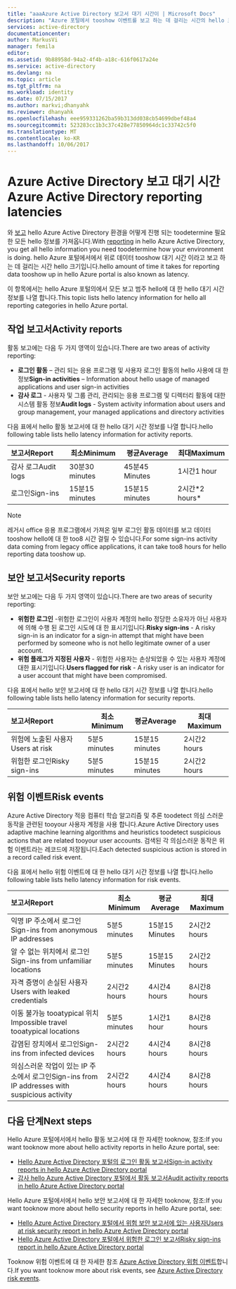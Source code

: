```yaml
---
title: "aaaAzure Active Directory 보고서 대기 시간이 | Microsoft Docs"
description: "Azure 포털에서 tooshow 이벤트를 보고 하는 데 걸리는 시간의 hello 크기에 대 한 자세한 내용은"
services: active-directory
documentationcenter: 
author: MarkusVi
manager: femila
editor: 
ms.assetid: 9b88958d-94a2-4f4b-a18c-616f0617a24e
ms.service: active-directory
ms.devlang: na
ms.topic: article
ms.tgt_pltfrm: na
ms.workload: identity
ms.date: 07/15/2017
ms.author: markvi;dhanyahk
ms.reviewer: dhanyahk
ms.openlocfilehash: eee959331262ba59b313dd038cb54699dbef48a4
ms.sourcegitcommit: 523283cc1b3c37c428e77850964dc1c33742c5f0
ms.translationtype: MT
ms.contentlocale: ko-KR
ms.lasthandoff: 10/06/2017
---
```

# <a name="azure-active-directory-reporting-latencies"></a><span data-ttu-id="1ac2e-103">Azure Active Directory 보고 대기 시간</span><span class="sxs-lookup"><span data-stu-id="1ac2e-103">Azure Active Directory reporting latencies</span></span>

<span data-ttu-id="1ac2e-104">와 [보고](active-directory-preview-explainer.md) hello Azure Active Directory 환경을 어떻게 진행 되는 toodetermine 필요한 모든 hello 정보를 가져옵니다.</span><span class="sxs-lookup"><span data-stu-id="1ac2e-104">With [reporting](active-directory-preview-explainer.md) in hello Azure Active Directory, you get all hello information you need toodetermine how your environment is doing.</span></span> <span data-ttu-id="1ac2e-105">hello Azure 포털에서에서 위로 데이터 tooshow 대기 시간 이라고 보고 하는 데 걸리는 시간 hello 크기입니다.</span><span class="sxs-lookup"><span data-stu-id="1ac2e-105">hello amount of time it takes for reporting data tooshow up in hello Azure portal is also known as latency.</span></span> 

<span data-ttu-id="1ac2e-106">이 항목에서는 hello Azure 포털의에서 모든 보고 범주 hello에 대 한 hello 대기 시간 정보를 나열 합니다.</span><span class="sxs-lookup"><span data-stu-id="1ac2e-106">This topic lists hello latency information for hello all reporting categories in hello Azure portal.</span></span> 


## <a name="activity-reports"></a><span data-ttu-id="1ac2e-107">작업 보고서</span><span class="sxs-lookup"><span data-stu-id="1ac2e-107">Activity reports</span></span>

<span data-ttu-id="1ac2e-108">활동 보고에는 다음 두 가지 영역이 있습니다.</span><span class="sxs-lookup"><span data-stu-id="1ac2e-108">There are two areas of activity reporting:</span></span>

- <span data-ttu-id="1ac2e-109">**로그인 활동** – 관리 되는 응용 프로그램 및 사용자 로그인 활동의 hello 사용에 대 한 정보</span><span class="sxs-lookup"><span data-stu-id="1ac2e-109">**Sign-in activities** – Information about hello usage of managed applications and user sign-in activities</span></span>
- <span data-ttu-id="1ac2e-110">**감사 로그** - 사용자 및 그룹 관리, 관리되는 응용 프로그램 및 디렉터리 활동에 대한 시스템 활동 정보</span><span class="sxs-lookup"><span data-stu-id="1ac2e-110">**Audit logs** - System activity information about users and group management, your managed applications and directory activities</span></span>

<span data-ttu-id="1ac2e-111">다음 표에서 hello 활동 보고서에 대 한 hello 대기 시간 정보를 나열 합니다.</span><span class="sxs-lookup"><span data-stu-id="1ac2e-111">hello following table lists hello latency information for activity reports.</span></span>

| <span data-ttu-id="1ac2e-112">보고서</span><span class="sxs-lookup"><span data-stu-id="1ac2e-112">Report</span></span> | <span data-ttu-id="1ac2e-113">최소</span><span class="sxs-lookup"><span data-stu-id="1ac2e-113">Minimum</span></span> | <span data-ttu-id="1ac2e-114">평균</span><span class="sxs-lookup"><span data-stu-id="1ac2e-114">Average</span></span> | <span data-ttu-id="1ac2e-115">최대</span><span class="sxs-lookup"><span data-stu-id="1ac2e-115">Maximum</span></span> |
| :-- | --- | --- | --- |
| <span data-ttu-id="1ac2e-116">감사 로그</span><span class="sxs-lookup"><span data-stu-id="1ac2e-116">Audit logs</span></span>             | <span data-ttu-id="1ac2e-117">30분</span><span class="sxs-lookup"><span data-stu-id="1ac2e-117">30 minutes</span></span>  | <span data-ttu-id="1ac2e-118">45분</span><span class="sxs-lookup"><span data-stu-id="1ac2e-118">45 Minutes</span></span> | <span data-ttu-id="1ac2e-119">1시간</span><span class="sxs-lookup"><span data-stu-id="1ac2e-119">1 hour</span></span>     |
| <span data-ttu-id="1ac2e-120">로그인</span><span class="sxs-lookup"><span data-stu-id="1ac2e-120">Sign-ins</span></span>               | <span data-ttu-id="1ac2e-121">15분</span><span class="sxs-lookup"><span data-stu-id="1ac2e-121">15 minutes</span></span>  | <span data-ttu-id="1ac2e-122">15분</span><span class="sxs-lookup"><span data-stu-id="1ac2e-122">15 minutes</span></span> | <span data-ttu-id="1ac2e-123">2시간*</span><span class="sxs-lookup"><span data-stu-id="1ac2e-123">2 hours*</span></span>   |

>[!NOTE]
> <span data-ttu-id="1ac2e-124">레거시 office 응용 프로그램에서 가져온 일부 로그인 활동 데이터를 보고 데이터 tooshow hello에 대 한 too8 시간 걸릴 수 있습니다.</span><span class="sxs-lookup"><span data-stu-id="1ac2e-124">For some sign-ins activity data coming from legacy office applications, it can take too8 hours for hello reporting data tooshow up.</span></span> 


## <a name="security-reports"></a><span data-ttu-id="1ac2e-125">보안 보고서</span><span class="sxs-lookup"><span data-stu-id="1ac2e-125">Security reports</span></span>

<span data-ttu-id="1ac2e-126">보안 보고에는 다음 두 가지 영역이 있습니다.</span><span class="sxs-lookup"><span data-stu-id="1ac2e-126">There are two areas of security reporting:</span></span>

- <span data-ttu-id="1ac2e-127">**위험한 로그인** -위험한 로그인이 사용자 계정의 hello 정당한 소유자가 아닌 사용자에 의해 수행 된 로그인 시도에 대 한 표시기입니다.</span><span class="sxs-lookup"><span data-stu-id="1ac2e-127">**Risky sign-ins** - A risky sign-in is an indicator for a sign-in attempt that might have been performed by someone who is not hello legitimate owner of a user account.</span></span> 
- <span data-ttu-id="1ac2e-128">**위험 플래그가 지정된 사용자** - 위험한 사용자는 손상되었을 수 있는 사용자 계정에 대한 표시기입니다.</span><span class="sxs-lookup"><span data-stu-id="1ac2e-128">**Users flagged for risk** - A risky user is an indicator for a user account that might have been compromised.</span></span> 

<span data-ttu-id="1ac2e-129">다음 표에서 hello 보안 보고서에 대 한 hello 대기 시간 정보를 나열 합니다.</span><span class="sxs-lookup"><span data-stu-id="1ac2e-129">hello following table lists hello latency information for security reports.</span></span>

| <span data-ttu-id="1ac2e-130">보고서</span><span class="sxs-lookup"><span data-stu-id="1ac2e-130">Report</span></span> | <span data-ttu-id="1ac2e-131">최소</span><span class="sxs-lookup"><span data-stu-id="1ac2e-131">Minimum</span></span> | <span data-ttu-id="1ac2e-132">평균</span><span class="sxs-lookup"><span data-stu-id="1ac2e-132">Average</span></span> | <span data-ttu-id="1ac2e-133">최대</span><span class="sxs-lookup"><span data-stu-id="1ac2e-133">Maximum</span></span> |
| :-- | --- | --- | --- |
| <span data-ttu-id="1ac2e-134">위험에 노출된 사용자</span><span class="sxs-lookup"><span data-stu-id="1ac2e-134">Users at risk</span></span>          | <span data-ttu-id="1ac2e-135">5분</span><span class="sxs-lookup"><span data-stu-id="1ac2e-135">5 minutes</span></span>   | <span data-ttu-id="1ac2e-136">15분</span><span class="sxs-lookup"><span data-stu-id="1ac2e-136">15 minutes</span></span>  | <span data-ttu-id="1ac2e-137">2시간</span><span class="sxs-lookup"><span data-stu-id="1ac2e-137">2 hours</span></span>  |
| <span data-ttu-id="1ac2e-138">위험한 로그인</span><span class="sxs-lookup"><span data-stu-id="1ac2e-138">Risky sign-ins</span></span>         | <span data-ttu-id="1ac2e-139">5분</span><span class="sxs-lookup"><span data-stu-id="1ac2e-139">5 minutes</span></span>   | <span data-ttu-id="1ac2e-140">15분</span><span class="sxs-lookup"><span data-stu-id="1ac2e-140">15 minutes</span></span>  | <span data-ttu-id="1ac2e-141">2시간</span><span class="sxs-lookup"><span data-stu-id="1ac2e-141">2 hours</span></span>  |

## <a name="risk-events"></a><span data-ttu-id="1ac2e-142">위험 이벤트</span><span class="sxs-lookup"><span data-stu-id="1ac2e-142">Risk events</span></span>

<span data-ttu-id="1ac2e-143">Azure Active Directory 적응 컴퓨터 학습 알고리즘 및 추론 toodetect 의심 스러운 동작을 관련된 tooyour 사용자 계정을 사용 합니다.</span><span class="sxs-lookup"><span data-stu-id="1ac2e-143">Azure Active Directory uses adaptive machine learning algorithms and heuristics toodetect suspicious actions that are related tooyour user accounts.</span></span> <span data-ttu-id="1ac2e-144">검색된 각 의심스러운 동작은 위험 이벤트라는 레코드에 저장됩니다.</span><span class="sxs-lookup"><span data-stu-id="1ac2e-144">Each detected suspicious action is stored in a record called risk event.</span></span>

<span data-ttu-id="1ac2e-145">다음 표에서 hello 위험 이벤트에 대 한 hello 대기 시간 정보를 나열 합니다.</span><span class="sxs-lookup"><span data-stu-id="1ac2e-145">hello following table lists hello latency information for risk events.</span></span>

| <span data-ttu-id="1ac2e-146">보고서</span><span class="sxs-lookup"><span data-stu-id="1ac2e-146">Report</span></span> | <span data-ttu-id="1ac2e-147">최소</span><span class="sxs-lookup"><span data-stu-id="1ac2e-147">Minimum</span></span> | <span data-ttu-id="1ac2e-148">평균</span><span class="sxs-lookup"><span data-stu-id="1ac2e-148">Average</span></span> | <span data-ttu-id="1ac2e-149">최대</span><span class="sxs-lookup"><span data-stu-id="1ac2e-149">Maximum</span></span> |
| :-- | --- | --- | --- |
| <span data-ttu-id="1ac2e-150">익명 IP 주소에서 로그인</span><span class="sxs-lookup"><span data-stu-id="1ac2e-150">Sign-ins from anonymous IP addresses</span></span> |<span data-ttu-id="1ac2e-151">5분</span><span class="sxs-lookup"><span data-stu-id="1ac2e-151">5 minutes</span></span> |<span data-ttu-id="1ac2e-152">15분</span><span class="sxs-lookup"><span data-stu-id="1ac2e-152">15 Minutes</span></span> |<span data-ttu-id="1ac2e-153">2시간</span><span class="sxs-lookup"><span data-stu-id="1ac2e-153">2 hours</span></span> |
| <span data-ttu-id="1ac2e-154">알 수 없는 위치에서 로그인</span><span class="sxs-lookup"><span data-stu-id="1ac2e-154">Sign-ins from unfamiliar locations</span></span> |<span data-ttu-id="1ac2e-155">5분</span><span class="sxs-lookup"><span data-stu-id="1ac2e-155">5 minutes</span></span> |<span data-ttu-id="1ac2e-156">15분</span><span class="sxs-lookup"><span data-stu-id="1ac2e-156">15 Minutes</span></span> |<span data-ttu-id="1ac2e-157">2시간</span><span class="sxs-lookup"><span data-stu-id="1ac2e-157">2 hours</span></span> |
| <span data-ttu-id="1ac2e-158">자격 증명이 손실된 사용자</span><span class="sxs-lookup"><span data-stu-id="1ac2e-158">Users with leaked credentials</span></span> |<span data-ttu-id="1ac2e-159">2시간</span><span class="sxs-lookup"><span data-stu-id="1ac2e-159">2 hours</span></span> |<span data-ttu-id="1ac2e-160">4시간</span><span class="sxs-lookup"><span data-stu-id="1ac2e-160">4 hours</span></span> |<span data-ttu-id="1ac2e-161">8시간</span><span class="sxs-lookup"><span data-stu-id="1ac2e-161">8 hours</span></span> |
| <span data-ttu-id="1ac2e-162">이동 불가능 tooatypical 위치</span><span class="sxs-lookup"><span data-stu-id="1ac2e-162">Impossible travel tooatypical locations</span></span> |<span data-ttu-id="1ac2e-163">5분</span><span class="sxs-lookup"><span data-stu-id="1ac2e-163">5 minutes</span></span> |<span data-ttu-id="1ac2e-164">1시간</span><span class="sxs-lookup"><span data-stu-id="1ac2e-164">1 hour</span></span> |<span data-ttu-id="1ac2e-165">8시간</span><span class="sxs-lookup"><span data-stu-id="1ac2e-165">8 hours</span></span>  |
| <span data-ttu-id="1ac2e-166">감염된 장치에서 로그인</span><span class="sxs-lookup"><span data-stu-id="1ac2e-166">Sign-ins from infected devices</span></span> |<span data-ttu-id="1ac2e-167">2시간</span><span class="sxs-lookup"><span data-stu-id="1ac2e-167">2 hours</span></span> |<span data-ttu-id="1ac2e-168">4시간</span><span class="sxs-lookup"><span data-stu-id="1ac2e-168">4 hours</span></span> |<span data-ttu-id="1ac2e-169">8시간</span><span class="sxs-lookup"><span data-stu-id="1ac2e-169">8 hours</span></span>  |
| <span data-ttu-id="1ac2e-170">의심스러운 작업이 있는 IP 주소에서 로그인</span><span class="sxs-lookup"><span data-stu-id="1ac2e-170">Sign-ins from IP addresses with suspicious activity</span></span> |<span data-ttu-id="1ac2e-171">2시간</span><span class="sxs-lookup"><span data-stu-id="1ac2e-171">2 hours</span></span> |<span data-ttu-id="1ac2e-172">4시간</span><span class="sxs-lookup"><span data-stu-id="1ac2e-172">4 hours</span></span> |<span data-ttu-id="1ac2e-173">8시간</span><span class="sxs-lookup"><span data-stu-id="1ac2e-173">8 hours</span></span>  |



## <a name="next-steps"></a><span data-ttu-id="1ac2e-174">다음 단계</span><span class="sxs-lookup"><span data-stu-id="1ac2e-174">Next steps</span></span>

<span data-ttu-id="1ac2e-175">Hello Azure 포털에서에서 hello 활동 보고서에 대 한 자세한 tooknow, 참조:</span><span class="sxs-lookup"><span data-stu-id="1ac2e-175">If you want tooknow more about hello activity reports in hello Azure portal, see:</span></span>

- [<span data-ttu-id="1ac2e-176">Hello Azure Active Directory 포털의 로그인 활동 보고서</span><span class="sxs-lookup"><span data-stu-id="1ac2e-176">Sign-in activity reports in hello Azure Active Directory portal</span></span>](active-directory-reporting-activity-sign-ins.md)
- [<span data-ttu-id="1ac2e-177">감사 hello Azure Active Directory 포털에서 활동 보고서</span><span class="sxs-lookup"><span data-stu-id="1ac2e-177">Audit activity reports in hello Azure Active Directory portal</span></span>](active-directory-reporting-activity-audit-logs.md)

<span data-ttu-id="1ac2e-178">Hello Azure 포털에서에서 hello 보안 보고서에 대 한 자세한 tooknow, 참조:</span><span class="sxs-lookup"><span data-stu-id="1ac2e-178">If you want tooknow more about hello security reports in hello Azure portal, see:</span></span>

- [<span data-ttu-id="1ac2e-179">Hello Azure Active Directory 포털에서 위험 보안 보고서에 있는 사용자</span><span class="sxs-lookup"><span data-stu-id="1ac2e-179">Users at risk security report in hello Azure Active Directory portal</span></span>](active-directory-reporting-security-user-at-risk.md)
- [<span data-ttu-id="1ac2e-180">Hello Azure Active Directory 포털에서 위험한 로그인 보고서</span><span class="sxs-lookup"><span data-stu-id="1ac2e-180">Risky sign-ins report in hello Azure Active Directory portal</span></span>](active-directory-reporting-security-risky-sign-ins.md)

<span data-ttu-id="1ac2e-181">Tooknow 위험 이벤트에 대 한 자세한 참조 [Azure Active Directory 위험 이벤트](active-directory-reporting-risk-events.md)합니다.</span><span class="sxs-lookup"><span data-stu-id="1ac2e-181">If you want tooknow more about risk events, see [Azure Active Directory risk events](active-directory-reporting-risk-events.md).</span></span>

